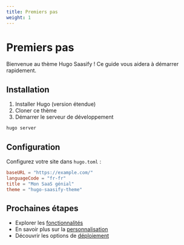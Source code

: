 ```yaml
---
title: Premiers pas
weight: 1
---
```


# Premiers pas

Bienvenue au thème Hugo Saasify ! Ce guide vous aidera à démarrer rapidement.

## Installation

1. Installer Hugo (version étendue)
2. Cloner ce thème
3. Démarrer le serveur de développement

```bash
hugo server
```

## Configuration

Configurez votre site dans `hugo.toml` :

```toml
baseURL = "https://example.com/"
languageCode = "fr-fr"
title = "Mon SaaS génial"
theme = "hugo-saasify-theme"
```

## Prochaines étapes

- Explorer les [fonctionnalités](/fr/docs/features/)
- En savoir plus sur la [personnalisation](/fr/docs/customization/)
- Découvrir les options de [déploiement](/fr/docs/deployment/)
